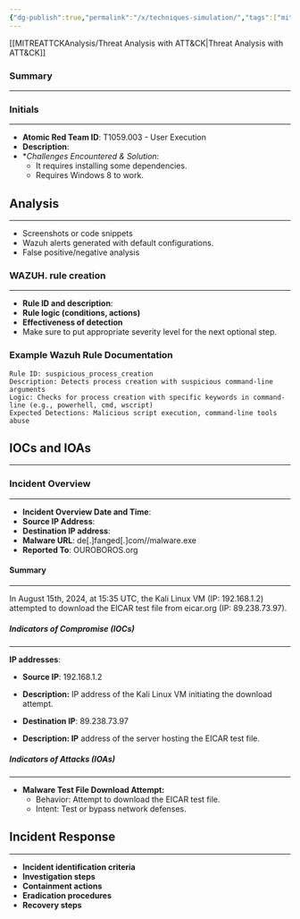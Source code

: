 ```yaml
---
{"dg-publish":true,"permalink":"/x/techniques-simulation/","tags":["mitre"]}
---
```


[[MITREATTCKAnalysis/Threat Analysis with ATT&CK\|Threat Analysis with ATT&CK]]
### Summary
---
### Initials
---
- **Atomic Red Team ID**: T1059.003 - User Execution
- **Description**: 
- **Challenges Encountered & Solution*:
	- It requires installing some dependencies.
	- Requires Windows 8 to work.
## Analysis
---
- Screenshots or code snippets
- Wazuh alerts generated with default configurations.
- False positive/negative analysis

### WAZUH. rule creation
---
- **Rule ID and description**: 
- **Rule logic (conditions, actions)**
- **Effectiveness of detection**
- Make sure to put appropriate severity level for the next optional step.

### Example Wazuh Rule Documentation

```
Rule ID: suspicious_process_creation
Description: Detects process creation with suspicious command-line arguments
Logic: Checks for process creation with specific keywords in command-line (e.g., powerhell, cmd, wscript)
Expected Detections: Malicious script execution, command-line tools abuse
```


## IOCs and IOAs
---
### Incident Overview
---
- **Incident Overview Date and Time**: 
- **Source IP Address**:
- **Destination IP address**:
- **Malware URL**: de[.]fanged[.]com//malware.exe
- **Reported To**: OUROBOROS.org
#### Summary
---
In August 15th, 2024, at 15:35 UTC, the Kali Linux VM (IP: 192.168.1.2) attempted to
download the EICAR test file from eicar.org (IP: 89.238.73.97).
##### Indicators of Compromise (IOCs)
---
**IP addresses**:
- **Source IP**: 192.168.1.2
- **Description:** IP address of the Kali Linux VM initiating the download attempt.

- **Destination IP**: 89.238.73.97
- **Description: IP** address of the server hosting the EICAR test file.
##### Indicators of Attacks (IOAs)
---
- **Malware Test File Download Attempt:**
	- Behavior: Attempt to download the EICAR test file.
	- Intent: Test or bypass network defenses.

## Incident Response
---
- **Incident identification criteria**
- **Investigation steps** 
- **Containment actions**
- **Eradication procedures**
- **Recovery steps**

